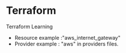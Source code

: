 # Terraform
Terraform Learning
- Resource example :"aws_internet_gateway"
- Provider example : "aws" in providers files.
